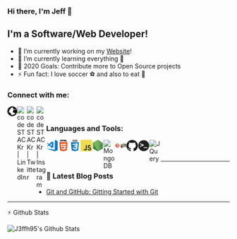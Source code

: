 ### Hi there, I'm Jeff  👋

## I'm a Software/Web Developer!

- 🔭 I’m currently working on my [Website][website]!
- 🌱 I’m currently learning everything 🤣
- 🥅 2020 Goals: Contribute more to Open Source projects
- ⚡ Fun fact: I love soccer ⚽️ and also to eat 🍔

### Connect with me:

[<img align="left" alt="jeffhuisa.com" width="22px" src="https://raw.githubusercontent.com/iconic/open-iconic/master/svg/globe.svg" />][website]
[<img align="left" alt="codeSTACKr | LinkedIn" width="22px" src="https://cdn.jsdelivr.net/npm/simple-icons@v3/icons/linkedin.svg" />][linkedin]
[<img align="left" alt="codeSTACKr | Twitter" width="22px" src="https://cdn.jsdelivr.net/npm/simple-icons@v3/icons/twitter.svg" />][twitter]
[<img align="left" alt="codeSTACKr | Instagram" width="22px" src="https://cdn.jsdelivr.net/npm/simple-icons@v3/icons/instagram.svg" />][instagram]

<br />

### Languages and Tools:

<img align="left" alt="Visual Studio Code" width="26px" src="https://raw.githubusercontent.com/github/explore/80688e429a7d4ef2fca1e82350fe8e3517d3494d/topics/visual-studio-code/visual-studio-code.png" />
<img align="left" alt="HTML5" width="26px" src="https://raw.githubusercontent.com/github/explore/80688e429a7d4ef2fca1e82350fe8e3517d3494d/topics/html/html.png" />
<img align="left" alt="CSS3" width="26px" src="https://raw.githubusercontent.com/github/explore/80688e429a7d4ef2fca1e82350fe8e3517d3494d/topics/css/css.png" />
<img align="left" alt="JavaScript" width="26px" src="https://raw.githubusercontent.com/github/explore/80688e429a7d4ef2fca1e82350fe8e3517d3494d/topics/javascript/javascript.png" />
<img align="left" alt="Node.js" width="26px" src="https://raw.githubusercontent.com/github/explore/80688e429a7d4ef2fca1e82350fe8e3517d3494d/topics/nodejs/nodejs.png" />
<img title="Mongo DB" align="left" alt="MongoDB" width="26px" src="https://toppng.com/uploads/preview/9kib-354x415-unnamed-mongodb-logo-sv-11562860723mgempnmrq3.png" />
<img align="left" alt="Git" width="26px" src="https://raw.githubusercontent.com/github/explore/80688e429a7d4ef2fca1e82350fe8e3517d3494d/topics/git/git.png" />
<img align="left" alt="GitHub" width="26px" src="https://raw.githubusercontent.com/github/explore/78df643247d429f6cc873026c0622819ad797942/topics/github/github.png" />
<img align="left" alt="Terminal" width="26px" src="https://raw.githubusercontent.com/github/explore/80688e429a7d4ef2fca1e82350fe8e3517d3494d/topics/terminal/terminal.png" />
<img align="left" alt="JQuery" width="26px" src="https://thumbnail.imgbin.com/20/3/19/imgbin-jquery-web-development-ajax-event-php-ajax-3VsUk04FvFf0jvNPXUeACp0yG_t.jpg" />
<br />
<br />

---

### 📕 Latest Blog Posts

<!-- BLOG-POST-LIST:START -->
- [Git and GitHub: Gitting Started with Git](https://dev.to/j3ffh95/gigitty-git-2l18)
<!-- BLOG-POST-LIST:END -->

---



  :zap: Github Stats

  <img align="left" alt="J3ffh95's Github Stats" src="https://github-readme-stats.vercel.app/api?username=j3ffh95&show_icons=true&hide_border=true" />


[website]: https://www.jeffhuisa.com/
[twitter]: https://twitter.com/j3ffh95
[instagram]: https://www.instagram.com/jhvalencia95/
[linkedin]: https://www.linkedin.com/in/jeffhuisa/
